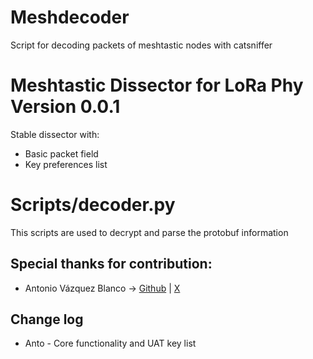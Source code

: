 # Meshdecoder
Script for decoding packets of meshtastic nodes with catsniffer

# Meshtastic Dissector for LoRa Phy Version 0.0.1
Stable dissector with:
- Basic packet field
- Key preferences list

# Scripts/decoder.py
This scripts are used to decrypt and parse the protobuf information


## Special thanks for contribution:
  - Antonio Vázquez Blanco -> [Github](https://github.com/antoniovazquezblanco) | [X](https://x.com/antonvblanco)



## Change log
- Anto - Core functionality and UAT key list